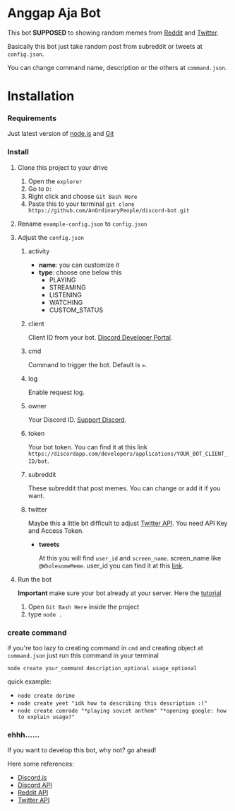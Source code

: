 # Anggap Aja Bot
This bot **SUPPOSED** to showing random memes from [Reddit](https://reddit.com) and [Twitter](https://twitter.com).

Basically this bot just take random post from subreddit or tweets at `config.json`.

You can change command name, description or the others at `command.json`.

# Installation
### Requirements
Just latest version of [node.js](https://nodejs.org/en/download/current/) and [Git](https://git-scm.com/downloads)

### Install
1. Clone this project to your drive
    1. Open the `explorer`
    1. Go to `D:`
    1. Right click and choose `Git Bash Here`
    1. Paste this to your terminal `git clone https://github.com/AnOrdinaryPeople/discord-bot.git`
1. Rename `example-config.json` to `config.json`
1. Adjust the `config.json`
    1. activity
        - **name**: you can customize it
        - **type**: choose one below this
          - PLAYING
          - STREAMING
          - LISTENING
          - WATCHING
          - CUSTOM_STATUS
    1. client
       
       Client ID from your bot. [Discord Developer Portal](https://discordapp.com/developers/applications).
    1. cmd
    
        Command to trigger the bot. Default is `=`.
    1. log
       
       Enable request log.
    1. owner
       
        Your Discord ID. [Support Discord](https://support.discordapp.com/hc/en-us/articles/206346498-Where-can-I-find-my-User-Server-Message-ID-).
    1. token
       
       Your bot token. You can find it at this link `https://discordapp.com/developers/applications/YOUR_BOT_CLIENT_ID/bot`.
    1. subreddit
       
       These subreddit that post memes. You can change or add it if you want.
    1. twitter
       
       Maybe this a little bit difficult to adjust [Twitter API](https://developer.twitter.com). You need API Key and Access Token.
       - **tweets**
         
         At this you will find `user_id` and `screen_name`. screen_name like `@WholesomeMeme`. user_id you can find it at this [link](http://gettwitterid.com).
 1. Run the bot
    
    **Important** make sure your bot already at your server. Here the [tutorial](https://github.com/jagrosh/MusicBot/wiki/Adding-Your-Bot-To-Your-Server)
    1. Open `Git Bash Here` inside the project
    1. type `node .`

### create command
if you're too lazy to creating command in `cmd` and creating object at `command.json` just run this command in your terminal

`node create your_command description_optional usage_optional`

quick example:
- `node create dorime`
- `node create yeet "idk how to describing this description :("`
- `node create comrade "*playing soviet anthem" "*opening google: how to explain usage?"`

### ehhh......
If you want to develop this bot, why not? go ahead!

Here some references:
- [Discord.js](https://discordjs.guide)
- [Discord API](https://discordapp.com/developers/docs)
- [Reddit API](https://www.reddit.com/dev/api)
- [Twitter API](https://developer.twitter.com/en/docs)
